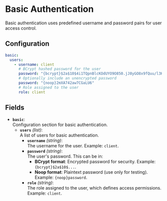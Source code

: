 # Basic Authentication <Badge type="tip" text="Clinical Domain Agent" /><Badge type="tip" text="Research Domain Agent" /><Badge type="tip" text="Trust Center Agent" />

Basic authentication uses predefined username and password pairs for user access control.

## Configuration

```yaml
basic:
  users:
    - username: client
      # BCrypt hashed password for the user
      password: "{bcrypt}$2a$10$4i1TQpnBlcKOdUYO9O850.jJ8yGO8x9fQuu/l3Ki3HXgv0t9NOr4y"
      # Optionally include an unencrypted password
      password: "{noop}2mXA742aw7CGaLU6"
      # Role assigned to the user
      role: client
```

## Fields

- **`basic`**:  
  Configuration section for basic authentication.
  - **`users`** *(list)*:  
    A list of users for basic authentication.
    - **`username`** *(string)*:  
      The username for the user. Example: `client`.
    - **`password`** *(string)*:  
      The user's password. This can be in:
      - **BCrypt format**: Encrypted password for security. Example: `{bcrypt}$2a$10$...`.
      - **Noop format**: Plaintext password (use only for testing). Example: `{noop}password`.
    - **`role`** *(string)*:  
      The role assigned to the user, which defines access permissions. Example: `client`.
